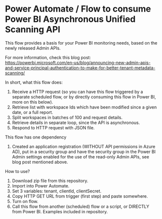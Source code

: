 # Power Automate / Flow to consume Power BI Asynchronous Unified Scanning API
This flow provides a basis for your Power BI monitoring needs, based on the newly released Admin APIs.

For more information, check this blog post:
https://powerbi.microsoft.com/en-us/blog/announcing-new-admin-apis-and-service-principal-authentication-to-make-for-better-tenant-metadata-scanning/

In short, what this flow does:

1) Receive a HTTP request (so you can have this flow triggered by a separate scheduled flow, or by directly consuming this flow in Power BI, more on this below).
2) Retrieve list with workspace Ids which have been modified since a given date, or a full report.
3) Split workspaces in batches of 100 and request details. 
4) Retrieve details in separate loop, since the API is asynchronous.
5) Respond to HTTP request with JSON file.

This flow has one dependency
1) Created an application registration (WITHOUT API permissions in Azure AD), put in a security group and have the security group in the Power BI Admin settings enabled for the use of the read-only Admin APIs, see blog post mentioned above.

How to use?
1) Download zip file from this repository.
2) Import into Power Automate.
3) Set 3 variables: tenant, clientId, clientSecret.
4) Copy HTTP GET URL from trigger (first step) and paste somewhere.
5) Turn on flow.
6) Call this flow from another (scheduled) flow or a script, or DIRECTLY from Power BI. Examples included in repository.
